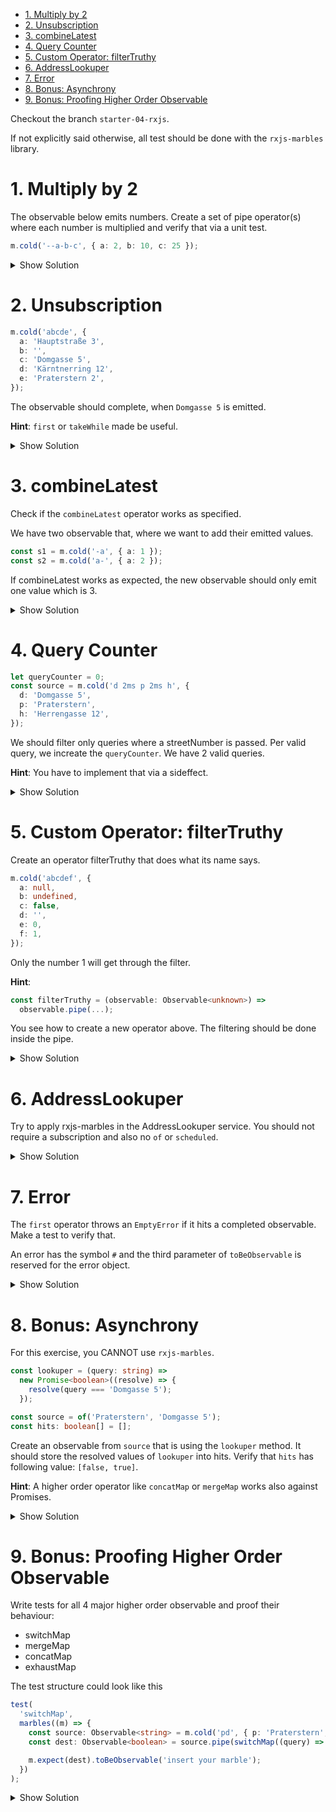 - [1. Multiply by 2](#1-multiply-by-2)
- [2. Unsubscription](#2-unsubscription)
- [3. combineLatest](#3-combinelatest)
- [4. Query Counter](#4-query-counter)
- [5. Custom Operator: filterTruthy](#5-custom-operator-filtertruthy)
- [6. AddressLookuper](#6-addresslookuper)
- [7. Error](#7-error)
- [8. Bonus: Asynchrony](#8-bonus-asynchrony)
- [9. Bonus: Proofing Higher Order Observable](#9-bonus-proofing-higher-order-observable)

Checkout the branch `starter-04-rxjs`.

If not explicitly said otherwise, all test should be done with the `rxjs-marbles` library.

# 1. Multiply by 2

The observable below emits numbers. Create a set of pipe operator(s) where each number is multiplied and verify that via a unit test.

```typescript
m.cold('--a-b-c', { a: 2, b: 10, c: 25 });
```

<details>
<summary>Show Solution</summary>
<p>

```typescript
test(
  'multiply by 2',
  marbles((m) => {
    const source = m.cold('--a-b-c', { a: 2, b: 10, c: 25 });

    const destination = source.pipe(map((n) => n * 2));

    m.expect(destination).toBeObservable('--x-y-z', {
      x: 4,
      y: 20,
      z: 50,
    });
  })
);
```

</p>
</details>

# 2. Unsubscription

```typescript
m.cold('abcde', {
  a: 'Hauptstraße 3',
  b: '',
  c: 'Domgasse 5',
  d: 'Kärntnerring 12',
  e: 'Praterstern 2',
});
```

The observable should complete, when `Domgasse 5` is emitted.

**Hint**: `first` or `takeWhile` made be useful.

<details>
<summary>Show Solution</summary>
<p>

```typescript
test(
  'unsubscription',
  marbles((m) => {
    const source = m.cold('abcde', {
      a: 'Hauptstraße 3',
      b: '',
      c: 'Domgasse 5',
      d: 'Kärntnerring 12',
      e: 'Praterstern 2',
    });

    const destination = source.pipe(
      filter((address) => address === 'Domgasse 5'),
      first()
    );

    m.expect(destination).toBeObservable('--(a|)', { a: 'Domgasse 5' });
  })
);
```

</p>
</details>

# 3. combineLatest

Check if the `combineLatest` operator works as specified.

We have two observable that, where we want to add their emitted values.

```typescript
const s1 = m.cold('-a', { a: 1 });
const s2 = m.cold('a-', { a: 2 });
```

If combineLatest works as expected, the new observable should only emit one value which is 3.

<details>
<summary>Show Solution</summary>
<p>

```typescript
test(
  'combine Latest',
  marbles((m) => {
    const s1 = m.cold('-a', { a: 1 });
    const s2 = m.cold('a-', { a: 2 });

    const dest = combineLatest([s1, s2]).pipe(map(([a, b]) => a + b));
    m.expect(dest).toBeObservable('-a', { a: 3 });
  })
);
```

</p>
</details>

# 4. Query Counter

```typescript
let queryCounter = 0;
const source = m.cold('d 2ms p 2ms h', {
  d: 'Domgasse 5',
  p: 'Praterstern',
  h: 'Herrengasse 12',
});
```

We should filter only queries where a streetNumber is passed. Per valid query, we increate the `queryCounter`. We have 2 valid queries.

**Hint**: You have to implement that via a sideffect.

<details>
<summary>Show Solution</summary>
<p>

```typescript
test(
  'query counter',
  marbles((m) => {
    let searchCounter = 0;
    const source = m.cold('d 2ms p 2ms h', {
      d: 'Domgasse 5',
      p: 'Praterstern',
      h: 'Herrengasse 12',
    });
    const destination = source.pipe(
      map((address) => address.match(/(.+)\s(\d+)$/) || []),
      filter((matcher) => matcher.length > 0),
      tap(() => searchCounter++),
      map(([, street, streetNumber]) => ({
        street,
        streetNumber,
      }))
    );
    m.expect(destination).toBeObservable('d 5ms h', {
      d: { street: 'Domgasse', streetNumber: '5' },
      h: { street: 'Herrengasse', streetNumber: '12' },
    });
    m.flush();
    expect(searchCounter).toBe(2);
  })
);
```

</p>
</details>

# 5. Custom Operator: filterTruthy

Create an operator filterTruthy that does what its name says.

```typescript
m.cold('abcdef', {
  a: null,
  b: undefined,
  c: false,
  d: '',
  e: 0,
  f: 1,
});
```

Only the number 1 will get through the filter.

**Hint**:

```typescript
const filterTruthy = (observable: Observable<unknown>) =>
  observable.pipe(...);
```

You see how to create a new operator above. The filtering should be done inside the pipe.

<details>
<summary>Show Solution</summary>
<p>

```typescript
test(
  'operator filterTruthy',
  marbles((m) => {
    const source = m.cold('abcdef', {
      a: null,
      b: undefined,
      c: false,
      d: '',
      e: 0,
      f: 1,
    });

    const filterTruthy = (observable: Observable<unknown>) => observable.pipe(filter((data) => !!data));
    const destination = source.pipe(filterTruthy);
    m.expect(destination).toBeObservable('-----f', { f: 1 });
  })
);
```

</p>
</details>

# 6. AddressLookuper

Try to apply rxjs-marbles in the AddressLookuper service. You should not require a subscription and also no `of` or `scheduled`.

<details>
<summary>Show Solution</summary>
<p>

```typescript
it(
  'should use rxjs-marbles',
  marbles((m) => {
    const httpClient = assertType<HttpClient>({
      get: () => m.cold('150ms r', { r: [true] }),
    });
    const lookuper = new AddressLookuper(httpClient);
    const isValid$ = lookuper.lookup('Domgasse 5');
    m.expect(isValid$).toBeObservable('150ms t', { t: true });
  })
);
```

</p>
</details>

# 7. Error

The `first` operator throws an `EmptyError` if it hits a completed observable. Make a test to verify that.

An error has the symbol `#` and the third parameter of `toBeObservable` is reserved for the error object.

<details>
<summary>Show Solution</summary>
<p>

```typescript
test(
  'error with first operator on completed',
  marbles((m) => {
    const source$ = m.cold('|');
    const destination$ = source$.pipe(first());

    m.expect(destination$).toBeObservable('#', undefined, new EmptyError());
  })
);
```

</p>
</details>

# 8. Bonus: Asynchrony

For this exercise, you CANNOT use `rxjs-marbles`.

```typescript
const lookuper = (query: string) =>
  new Promise<boolean>((resolve) => {
    resolve(query === 'Domgasse 5');
  });

const source = of('Praterstern', 'Domgasse 5');
const hits: boolean[] = [];
```

Create an observable from `source` that is using the `lookuper` method. It should store the resolved values of `lookuper` into hits. Verify that `hits` has following value: `[false, true]`.

**Hint**: A higher order operator like `concatMap` or `mergeMap` works also against Promises.

<details>
<summary>Show Solution</summary>
<p>

```typescript
test('asynchronicity', (done) => {
  const lookuper = (query) =>
    new Promise<boolean>((resolve) => {
      resolve(query === 'Domgasse 5');
    });

  const source = of('Praterstern', 'Domgasse 5');
  const hits: boolean[] = [];
  source.pipe(concatMap((query) => lookuper(query))).subscribe((isHit) => {
    hits.push(isHit);

    if (hits.length === 2) {
      expect(hits).toEqual([false, true]);
      done();
    }
  });
});
```

</p>
</details>

# 9. Bonus: Proofing Higher Order Observable

Write tests for all 4 major higher order observable and proof their behaviour:

- switchMap
- mergeMap
- concatMap
- exhaustMap

The test structure could look like this

```typescript
test(
  'switchMap',
  marbles((m) => {
    const source: Observable<string> = m.cold('pd', { p: 'Praterstern', d: 'Domgasse 5' });
    const dest: Observable<boolean> = source.pipe(switchMap((query) => m.cold('---b', { b: query === 'Domgasse 5' })));

    m.expect(dest).toBeObservable('insert your marble');
  })
);
```

<details>
<summary>Show Solution</summary>
<p>

```typescript
test(
  'switchMap',
  marbles((m) => {
    const source: Observable<string> = m.cold('pd', { p: 'Praterstern', d: 'Domgasse 5' });
    const dest: Observable<boolean> = source.pipe(switchMap((query) => m.cold('---b', { b: query === 'Domgasse 5' })));

    m.expect(dest).toBeObservable('----t', { t: true });
  })
);

test(
  'mergeMap',
  marbles((m) => {
    const source: Observable<string> = m.cold('pd', { p: 'Praterstern', d: 'Domgasse 5' });
    const dest: Observable<boolean> = source.pipe(mergeMap((query) => m.cold('---b', { b: query === 'Domgasse 5' })));

    m.expect(dest).toBeObservable('---ft', { f: false, t: true });
  })
);

test(
  'concatMap',
  marbles((m) => {
    const source: Observable<string> = m.cold('pd', { p: 'Praterstern', d: 'Domgasse 5' });
    const dest: Observable<boolean> = source.pipe(concatMap((query) => m.cold('---b|', { b: query === 'Domgasse 5' })));

    m.expect(dest).toBeObservable('---f---t', { f: false, t: true });
  })
);

test(
  'exhaustMap',
  marbles((m) => {
    const source: Observable<string> = m.cold('pd', { p: 'Praterstern', d: 'Domgasse 5' });
    const dest: Observable<boolean> = source.pipe(exhaustMap((query) => m.cold('---b', { b: query === 'Domgasse 5' })));

    m.expect(dest).toBeObservable('---f', { f: false, t: true });
  })
);
```

</p>
</details>
